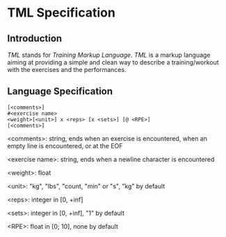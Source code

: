 # TML Specification

## Introduction

*TML* stands for *Training Markup Language*. *TML* is a markup language aiming at providing a simple and clean way to describe a training/workout with the exercises and the performances.

## Language Specification

```tml
[<comments>]
#<exercise name>
<weight>[<unit>] x <reps> [x <sets>] [@ <RPE>]
[<comments>]
```

\<comments\>: string, ends when an exercise is encountered, when an empty line is encountered, or at the EOF

\<exercise name\>: string, ends when a newline character is encountered

\<weight\>: float

\<unit\>: "kg", "lbs", "count, "min" or "s", "kg" by default

\<reps\>: integer in [0, +inf]

\<sets\>: integer in [0, +inf], "1" by default

\<RPE\>: float in [0; 10], none by default
